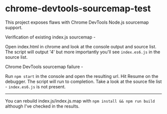 # chrome-devtools-sourcemap-test

This project exposes flaws with Chrome DevTools Node.js sourcemap support.

Verification of existing index.js sourcemap -

Open index.html in chrome and look at the console output and source list. The script will output '4' but more importantly you'll see `index.es6.js` in the source list.

Chrome DevTools sourcemap failure -

Run `npm start` in the console and open the resulting url. Hit Resume on the debugger. The script will run to completion. Take a look at the source file list - `index.es6.js` is not present.

---

You can rebuild index.js/index.js.map with `npm install && npm run build` although I've checked in the results.
